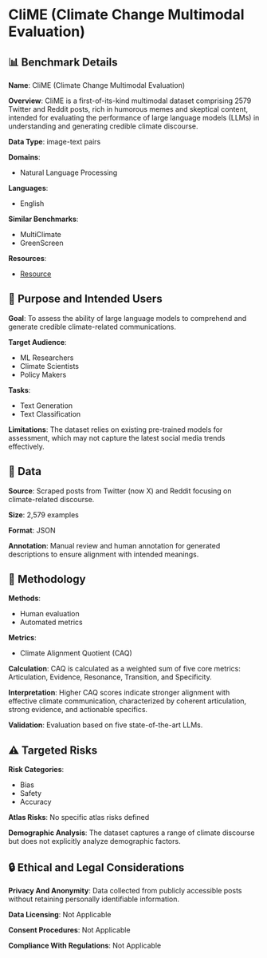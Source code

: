 # CliME (Climate Change Multimodal Evaluation)

## 📊 Benchmark Details

**Name**: CliME (Climate Change Multimodal Evaluation)

**Overview**: CliME is a first-of-its-kind multimodal dataset comprising 2579 Twitter and Reddit posts, rich in humorous memes and skeptical content, intended for evaluating the performance of large language models (LLMs) in understanding and generating credible climate discourse.

**Data Type**: image-text pairs

**Domains**:
- Natural Language Processing

**Languages**:
- English

**Similar Benchmarks**:
- MultiClimate
- GreenScreen

**Resources**:
- [Resource](https://huggingface.co/datasets/climedataset/)

## 🎯 Purpose and Intended Users

**Goal**: To assess the ability of large language models to comprehend and generate credible climate-related communications.

**Target Audience**:
- ML Researchers
- Climate Scientists
- Policy Makers

**Tasks**:
- Text Generation
- Text Classification

**Limitations**: The dataset relies on existing pre-trained models for assessment, which may not capture the latest social media trends effectively.

## 💾 Data

**Source**: Scraped posts from Twitter (now X) and Reddit focusing on climate-related discourse.

**Size**: 2,579 examples

**Format**: JSON

**Annotation**: Manual review and human annotation for generated descriptions to ensure alignment with intended meanings.

## 🔬 Methodology

**Methods**:
- Human evaluation
- Automated metrics

**Metrics**:
- Climate Alignment Quotient (CAQ)

**Calculation**: CAQ is calculated as a weighted sum of five core metrics: Articulation, Evidence, Resonance, Transition, and Specificity.

**Interpretation**: Higher CAQ scores indicate stronger alignment with effective climate communication, characterized by coherent articulation, strong evidence, and actionable specifics.

**Validation**: Evaluation based on five state-of-the-art LLMs.

## ⚠️ Targeted Risks

**Risk Categories**:
- Bias
- Safety
- Accuracy

**Atlas Risks**:
No specific atlas risks defined

**Demographic Analysis**: The dataset captures a range of climate discourse but does not explicitly analyze demographic factors.

## 🔒 Ethical and Legal Considerations

**Privacy And Anonymity**: Data collected from publicly accessible posts without retaining personally identifiable information.

**Data Licensing**: Not Applicable

**Consent Procedures**: Not Applicable

**Compliance With Regulations**: Not Applicable
